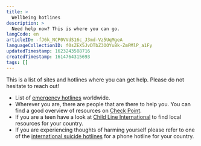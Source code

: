 ```yaml
---
title: >
  Wellbeing hotlines
description: >
  Need help now? This is where you can go.
langCode: en
articleID: -fJ6k_NCP0VVdS16c_J3md-Vz5UqMgeA
languageCollectionID: f0sZEX5JvDTbZ3OOYuBk-ZmPMlP_a1Fy
updatedTimestamp: 1623243588716
createdTimestamp: 1614764315693
tags: []
---
```


This is a list of sites and hotlines where you can get help. Please do not hesitate to reach out!

-   List of [emergency hotlines](https://en.wikipedia.org/wiki/List_of_emergency_telephone_numbers) worldwide.
-   Wherever you are, there are people that are there to help you. You can find a good overview of resources on [Check Point](https://checkpointorg.com/global/).
-   If you are a teen have a look at [Child Line International](https://www.childhelplineinternational.org/child-helplines/child-helpline-network/) to find local resources for your country.
-   If you are experiencing thoughts of harming yourself please refer to one of the [international suicide hotlines](http://www.suicide.org/international-suicide-hotlines.html) for a phone hotline for your country.